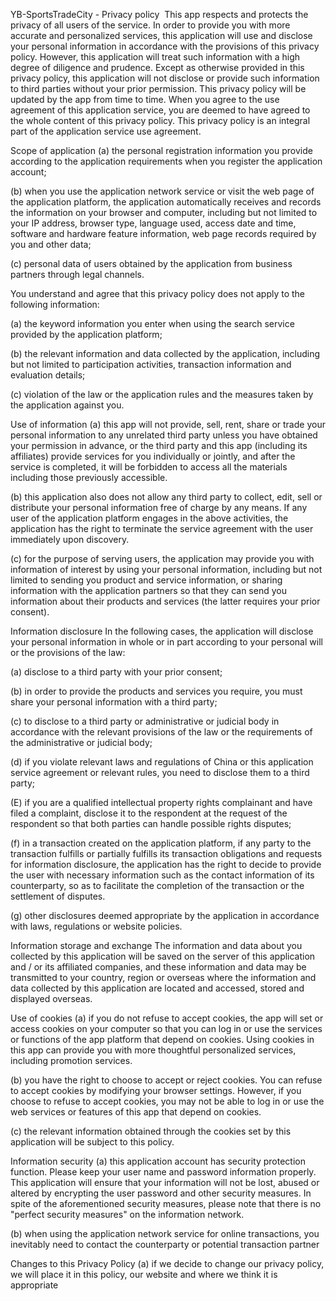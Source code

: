 YB-SportsTradeCity - Privacy policy  
This app respects and protects the privacy of all users of the service. In order to provide you with more accurate and personalized services, this application will use and disclose your personal information in accordance with the provisions of this privacy policy. However, this application will treat such information with a high degree of diligence and prudence. Except as otherwise provided in this privacy policy, this application will not disclose or provide such information to third parties without your prior permission. This privacy policy will be updated by the app from time to time. When you agree to the use agreement of this application service, you are deemed to have agreed to the whole content of this privacy policy. This privacy policy is an integral part of the application service use agreement.

Scope of application (a) the personal registration information you provide according to the application requirements when you register the application account;

(b) when you use the application network service or visit the web page of the application platform, the application automatically receives and records the information on your browser and computer, including but not limited to your IP address, browser type, language used, access date and time, software and hardware feature information, web page records required by you and other data;

(c) personal data of users obtained by the application from business partners through legal channels.

You understand and agree that this privacy policy does not apply to the following information:

(a) the keyword information you enter when using the search service provided by the application platform;

(b) the relevant information and data collected by the application, including but not limited to participation activities, transaction information and evaluation details;

(c) violation of the law or the application rules and the measures taken by the application against you.

Use of information (a) this app will not provide, sell, rent, share or trade your personal information to any unrelated third party unless you have obtained your permission in advance, or the third party and this app (including its affiliates) provide services for you individually or jointly, and after the service is completed, it will be forbidden to access all the materials including those previously accessible.

(b) this application also does not allow any third party to collect, edit, sell or distribute your personal information free of charge by any means. If any user of the application platform engages in the above activities, the application has the right to terminate the service agreement with the user immediately upon discovery.

(c) for the purpose of serving users, the application may provide you with information of interest by using your personal information, including but not limited to sending you product and service information, or sharing information with the application partners so that they can send you information about their products and services (the latter requires your prior consent).

Information disclosure In the following cases, the application will disclose your personal information in whole or in part according to your personal will or the provisions of the law:

(a) disclose to a third party with your prior consent;

(b) in order to provide the products and services you require, you must share your personal information with a third party;

(c) to disclose to a third party or administrative or judicial body in accordance with the relevant provisions of the law or the requirements of the administrative or judicial body;

(d) if you violate relevant laws and regulations of China or this application service agreement or relevant rules, you need to disclose them to a third party;

(E) if you are a qualified intellectual property rights complainant and have filed a complaint, disclose it to the respondent at the request of the respondent so that both parties can handle possible rights disputes;

(f) in a transaction created on the application platform, if any party to the transaction fulfills or partially fulfills its transaction obligations and requests for information disclosure, the application has the right to decide to provide the user with necessary information such as the contact information of its counterparty, so as to facilitate the completion of the transaction or the settlement of disputes.

(g) other disclosures deemed appropriate by the application in accordance with laws, regulations or website policies.

Information storage and exchange The information and data about you collected by this application will be saved on the server of this application and / or its affiliated companies, and these information and data may be transmitted to your country, region or overseas where the information and data collected by this application are located and accessed, stored and displayed overseas.

Use of cookies (a) if you do not refuse to accept cookies, the app will set or access cookies on your computer so that you can log in or use the services or functions of the app platform that depend on cookies. Using cookies in this app can provide you with more thoughtful personalized services, including promotion services.

(b) you have the right to choose to accept or reject cookies. You can refuse to accept cookies by modifying your browser settings. However, if you choose to refuse to accept cookies, you may not be able to log in or use the web services or features of this app that depend on cookies.

(c) the relevant information obtained through the cookies set by this application will be subject to this policy.

Information security (a) this application account has security protection function. Please keep your user name and password information properly. This application will ensure that your information will not be lost, abused or altered by encrypting the user password and other security measures. In spite of the aforementioned security measures, please note that there is no "perfect security measures" on the information network.

(b) when using the application network service for online transactions, you inevitably need to contact the counterparty or potential transaction partner

Changes to this Privacy Policy (a) if we decide to change our privacy policy, we will place it in this policy, our website and where we think it is appropriate
